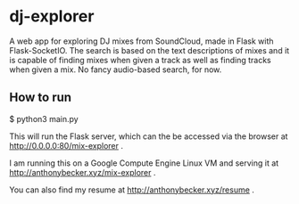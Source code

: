 # dj-explorer

A web app for exploring DJ mixes from SoundCloud, made in Flask with Flask-SocketIO. The search is based on the text descriptions of mixes and it is capable of finding mixes when given a track as well as finding tracks when given a mix. No fancy audio-based search, for now.



## How to run



$ python3 main.py


This will run the Flask server, which can the be accessed via the browser at http://0.0.0.0:80/mix-explorer . 



I am running this on a Google Compute Engine Linux VM and serving it at http://anthonybecker.xyz/mix-explorer . 

You can also find my resume at http://anthonybecker.xyz/resume . 


